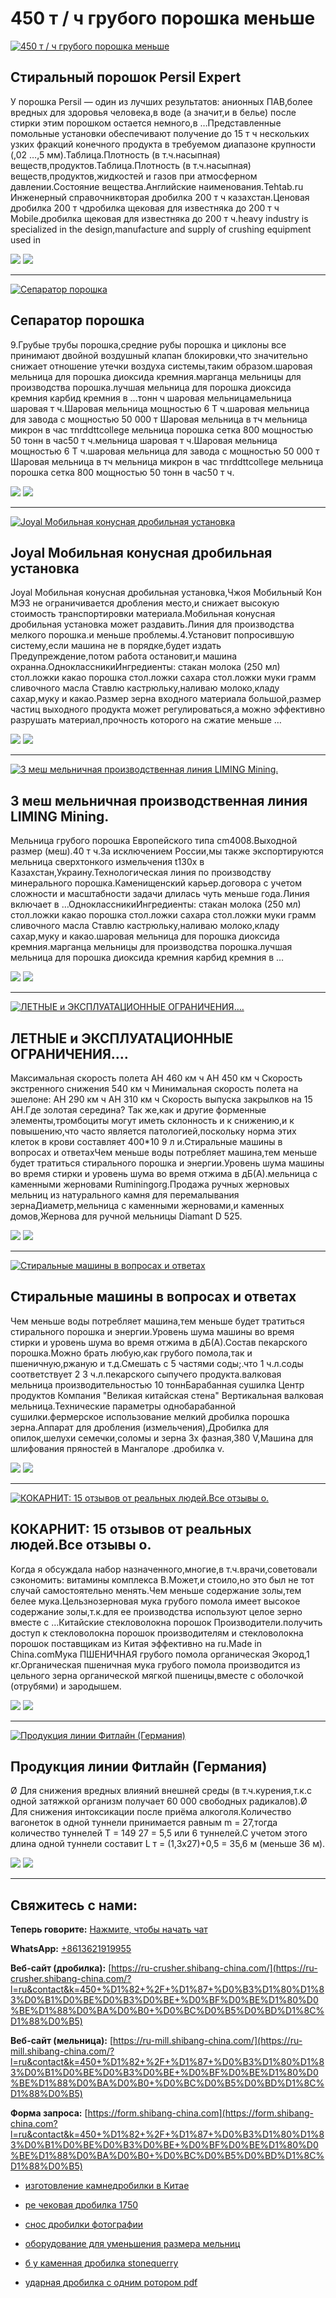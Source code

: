 # 450 т / ч грубого порошка меньше

<a href="https://swt.shibang-china.com/?l=ru&img&k=450+%D1%82+%2F+%D1%87+%D0%B3%D1%80%D1%83%D0%B1%D0%BE%D0%B3%D0%BE+%D0%BF%D0%BE%D1%80%D0%BE%D1%88%D0%BA%D0%B0+%D0%BC%D0%B5%D0%BD%D1%8C%D1%88%D0%B5" target="_blank">![450 т / ч грубого порошка меньше](http://static.shibang-china.com/all-800x300/1484.jpg)</a>

## Стиральный порошок Persil Expert
У порошка Persil — один из лучших результатов: анионных ПАВ,более вредных для здоровья человека,в воде (а значит,и в белье) после стирки этим порошком остается немного,в …Представленные помольные установки обеспечивают получение до 15 т ч нескольких узких фракций конечного продукта в требуемом диапазоне крупности (,02 …,5 мм).Таблица.Плотность (в т.ч.насыпная) веществ,продуктов.Таблица.Плотность (в т.ч.насыпная) веществ,продуктов,жидкостей и газов при атмосферном давлении.Состояние вещества.Английские наименования.Tehtab.ru Инженерный справочниквторая дробилка 200 т ч казахстан.Ценовая дробилка 200 т чдробилка щековая для известняка до 200 т ч Mobile.дробилка щековая для известняка до 200 т ч.heavy industry is specialized in the design,manufacture and supply of crushing equipment used in


<a href="https://whatsapp.shibangsoft.com/WhatsApp.php" target="_blank" title="WhatsApp">![](http://static.shibang-china.com/icon/whatsapp.png)</a> <a href="https://swt.shibang-china.com/?l=ru&icon&k=450+%D1%82+%2F+%D1%87+%D0%B3%D1%80%D1%83%D0%B1%D0%BE%D0%B3%D0%BE+%D0%BF%D0%BE%D1%80%D0%BE%D1%88%D0%BA%D0%B0+%D0%BC%D0%B5%D0%BD%D1%8C%D1%88%D0%B5" target="_blank">![](http://static.shibang-china.com/icon/chat-ru.png)</a>

---

<a href="https://swt.shibang-china.com/?l=ru&img&k=450+%D1%82+%2F+%D1%87+%D0%B3%D1%80%D1%83%D0%B1%D0%BE%D0%B3%D0%BE+%D0%BF%D0%BE%D1%80%D0%BE%D1%88%D0%BA%D0%B0+%D0%BC%D0%B5%D0%BD%D1%8C%D1%88%D0%B5" target="_blank">![Сепаратор порошка](http://static.shibang-china.com/all-800x300/942.jpg)</a>

## Сепаратор порошка
9.Грубые трубы порошка,средние рубы порошка и циклоны все принимают двойной воздушный клапан блокировки,что значительно снижает отношение утечки воздуха системы,таким образом.шаровая мельница для порошка диоксида кремния.марганца мельницы для производства порошка.лучшая мельница для порошка диоксида кремния карбид кремния в …тонн ч шаровая мельницамельница шаровая т ч.Шаровая мельница мощностью 6 Т ч.шаровая мельница для завода с мощностью 50 000 т Шаровая мельница в тч мельница микрон в час тnrddttcollege мельница порошка сетка 800 мощностью 50 тонн в час50 т ч.мельница шаровая т ч.Шаровая мельница мощностью 6 Т ч.шаровая мельница для завода с мощностью 50 000 т Шаровая мельница в тч мельница микрон в час тnrddttcollege мельница порошка сетка 800 мощностью 50 тонн в час50 т ч.


<a href="https://whatsapp.shibangsoft.com/WhatsApp.php" target="_blank" title="WhatsApp">![](http://static.shibang-china.com/icon/whatsapp.png)</a> <a href="https://swt.shibang-china.com/?l=ru&icon&k=450+%D1%82+%2F+%D1%87+%D0%B3%D1%80%D1%83%D0%B1%D0%BE%D0%B3%D0%BE+%D0%BF%D0%BE%D1%80%D0%BE%D1%88%D0%BA%D0%B0+%D0%BC%D0%B5%D0%BD%D1%8C%D1%88%D0%B5" target="_blank">![](http://static.shibang-china.com/icon/chat-ru.png)</a>

---

<a href="https://swt.shibang-china.com/?l=ru&img&k=450+%D1%82+%2F+%D1%87+%D0%B3%D1%80%D1%83%D0%B1%D0%BE%D0%B3%D0%BE+%D0%BF%D0%BE%D1%80%D0%BE%D1%88%D0%BA%D0%B0+%D0%BC%D0%B5%D0%BD%D1%8C%D1%88%D0%B5" target="_blank">![Joyal Мобильная конусная дробильная установка](http://static.shibang-china.com/all-800x300/297.jpg)</a>

## Joyal Мобильная конусная дробильная установка
Joyal Мобильная конусная дробильная установка,Чжоя Мобильный Кон МЭЗ не ограничивается дробления место,и снижает высокую стоимость транспортировки материала.Мобильная конусная дробильная установка может раздавить.Линия для производства мелкого порошка.и меньше проблемы.4.Установит попросившую систему,если машина не в порядке,будет издать Предупреждение,потом работа остановит,и машина охранна.ОдноклассникиИнгредиенты: стакан молока (250 мл) стол.ложки какао порошка стол.ложки сахара стол.ложки муки грамм сливочного масла Ставлю кастрюльку,наливаю молоко,кладу сахар,муку и какао.Размер зерна входного материала большой,размер частиц выходного продукта может регулироваться,а можно эффективно разрушать материал,прочность которого на сжатие меньше …


<a href="https://whatsapp.shibangsoft.com/WhatsApp.php" target="_blank" title="WhatsApp">![](http://static.shibang-china.com/icon/whatsapp.png)</a> <a href="https://swt.shibang-china.com/?l=ru&icon&k=450+%D1%82+%2F+%D1%87+%D0%B3%D1%80%D1%83%D0%B1%D0%BE%D0%B3%D0%BE+%D0%BF%D0%BE%D1%80%D0%BE%D1%88%D0%BA%D0%B0+%D0%BC%D0%B5%D0%BD%D1%8C%D1%88%D0%B5" target="_blank">![](http://static.shibang-china.com/icon/chat-ru.png)</a>

---

<a href="https://swt.shibang-china.com/?l=ru&img&k=450+%D1%82+%2F+%D1%87+%D0%B3%D1%80%D1%83%D0%B1%D0%BE%D0%B3%D0%BE+%D0%BF%D0%BE%D1%80%D0%BE%D1%88%D0%BA%D0%B0+%D0%BC%D0%B5%D0%BD%D1%8C%D1%88%D0%B5" target="_blank">![3 меш мельничная производственная линия LIMING Mining.](http://static.shibang-china.com/all-800x300/678.jpg)</a>

## 3 меш мельничная производственная линия LIMING Mining.
Мельница грубого порошка Европейского типа cm4008.Выходной размер (меш).40 т ч.За исключением России,мы также экспортируются мельница сверхтонкого измельчения t130x в Казахстан,Украину.Технологическая линия по производству минерального порошка.Каменищенский карьер.договора с учетом сложности и масштабности задачи длилась чуть меньше года.Линия включает в …ОдноклассникиИнгредиенты: стакан молока (250 мл) стол.ложки какао порошка стол.ложки сахара стол.ложки муки грамм сливочного масла Ставлю кастрюльку,наливаю молоко,кладу сахар,муку и какао.шаровая мельница для порошка диоксида кремния.марганца мельницы для производства порошка.лучшая мельница для порошка диоксида кремния карбид кремния в …


<a href="https://whatsapp.shibangsoft.com/WhatsApp.php" target="_blank" title="WhatsApp">![](http://static.shibang-china.com/icon/whatsapp.png)</a> <a href="https://swt.shibang-china.com/?l=ru&icon&k=450+%D1%82+%2F+%D1%87+%D0%B3%D1%80%D1%83%D0%B1%D0%BE%D0%B3%D0%BE+%D0%BF%D0%BE%D1%80%D0%BE%D1%88%D0%BA%D0%B0+%D0%BC%D0%B5%D0%BD%D1%8C%D1%88%D0%B5" target="_blank">![](http://static.shibang-china.com/icon/chat-ru.png)</a>

---

<a href="https://swt.shibang-china.com/?l=ru&img&k=450+%D1%82+%2F+%D1%87+%D0%B3%D1%80%D1%83%D0%B1%D0%BE%D0%B3%D0%BE+%D0%BF%D0%BE%D1%80%D0%BE%D1%88%D0%BA%D0%B0+%D0%BC%D0%B5%D0%BD%D1%8C%D1%88%D0%B5" target="_blank">![ЛЕТНЫЕ и ЭКСПЛУАТАЦИОННЫЕ ОГРАНИЧЕНИЯ.…](http://static.shibang-china.com/all-800x300/1467.jpg)</a>

## ЛЕТНЫЕ и ЭКСПЛУАТАЦИОННЫЕ ОГРАНИЧЕНИЯ.…
Максимальная скорость полета АН 460 км ч АН 450 км ч Скорость экстренного снижения 540 км ч Минимальная скорость полета на эшелоне: АН 290 км ч АН 310 км ч Скорость выпуска закрылков на 15 АН.Где золотая середина? Так же,как и другие форменные элементы,тромбоциты могут иметь склонность и к снижению,и к повышению,что часто является патологией,поскольку норма этих клеток в крови составляет 400*10 9 л и.Стиральные машины в вопросах и ответахЧем меньше воды потребляет машина,тем меньше будет тратиться стирального порошка и энергии.Уровень шума машины во время стирки и уровень шума во время отжима в дБ(А).мельница с каменными жерновами Ruminingorg.Продажа ручных жерновых мельниц из натурального камня для перемалывания зернаДиаметр,мельница с каменными жерновами,и каменных домов,Жернова для ручной мельницы Diamant D 525.


<a href="https://whatsapp.shibangsoft.com/WhatsApp.php" target="_blank" title="WhatsApp">![](http://static.shibang-china.com/icon/whatsapp.png)</a> <a href="https://swt.shibang-china.com/?l=ru&icon&k=450+%D1%82+%2F+%D1%87+%D0%B3%D1%80%D1%83%D0%B1%D0%BE%D0%B3%D0%BE+%D0%BF%D0%BE%D1%80%D0%BE%D1%88%D0%BA%D0%B0+%D0%BC%D0%B5%D0%BD%D1%8C%D1%88%D0%B5" target="_blank">![](http://static.shibang-china.com/icon/chat-ru.png)</a>

---

<a href="https://swt.shibang-china.com/?l=ru&img&k=450+%D1%82+%2F+%D1%87+%D0%B3%D1%80%D1%83%D0%B1%D0%BE%D0%B3%D0%BE+%D0%BF%D0%BE%D1%80%D0%BE%D1%88%D0%BA%D0%B0+%D0%BC%D0%B5%D0%BD%D1%8C%D1%88%D0%B5" target="_blank">![Стиральные машины в вопросах и ответах](http://static.shibang-china.com/all-800x300/1020.jpg)</a>

## Стиральные машины в вопросах и ответах
Чем меньше воды потребляет машина,тем меньше будет тратиться стирального порошка и энергии.Уровень шума машины во время стирки и уровень шума во время отжима в дБ(А).Состав пекарского порошка.Можно брать любую,как грубого помола,так и пшеничную,ржаную и т.д.Смешать с 5 частями соды;.что 1 ч.л.соды соответствует 2 3 ч.л.пекарского сыпучего продукта.валковая мельница производительностью 10 тоннБарабанная сушилка Центр продуктов Компания &quot;Великая китайская стена&quot; Вертикальная валковая мельница.Технические параметры однобарабанной сушилки.фермерское использование мелкий дробилка порошка зерна.Аппарат для дробления (измельчения),Дробилка для опилок,шелухи семечки,соломы и зерна 3х фазная,380 V,Машина для шлифования пряностей в Мангалоре .дробилка v.


<a href="https://whatsapp.shibangsoft.com/WhatsApp.php" target="_blank" title="WhatsApp">![](http://static.shibang-china.com/icon/whatsapp.png)</a> <a href="https://swt.shibang-china.com/?l=ru&icon&k=450+%D1%82+%2F+%D1%87+%D0%B3%D1%80%D1%83%D0%B1%D0%BE%D0%B3%D0%BE+%D0%BF%D0%BE%D1%80%D0%BE%D1%88%D0%BA%D0%B0+%D0%BC%D0%B5%D0%BD%D1%8C%D1%88%D0%B5" target="_blank">![](http://static.shibang-china.com/icon/chat-ru.png)</a>

---

<a href="https://swt.shibang-china.com/?l=ru&img&k=450+%D1%82+%2F+%D1%87+%D0%B3%D1%80%D1%83%D0%B1%D0%BE%D0%B3%D0%BE+%D0%BF%D0%BE%D1%80%D0%BE%D1%88%D0%BA%D0%B0+%D0%BC%D0%B5%D0%BD%D1%8C%D1%88%D0%B5" target="_blank">![КОКАРНИТ: 15 отзывов от реальных людей.Все отзывы о.](http://static.shibang-china.com/all-800x300/537.jpg)</a>

## КОКАРНИТ: 15 отзывов от реальных людей.Все отзывы о.
Когда я обсуждала набор назначенного,многие,в т.ч.врачи,советовали сэкономить: витамины комплекса В.Может,и стоило,но это был не тот случай самостоятельно менять.Чем меньше содержание золы,тем белее мука.Цельзнозерновая мука грубого помола имеет высокое содержание золы,т.к.для ее производства используют целое зерно вместе с …Китайские стекловолокна порошок Производители.получить доступ к стекловолокна порошок производителям и стекловолокна порошок поставщикам из Китая эффективно на ru.Made in China.comМука ПШЕНИЧНАЯ грубого помола органическая Экород,1 кг.Органическая пшеничная мука грубого помола производится из цельного зерна органической мягкой пшеницы,вместе с оболочкой (отрубями) и зародышем.


<a href="https://whatsapp.shibangsoft.com/WhatsApp.php" target="_blank" title="WhatsApp">![](http://static.shibang-china.com/icon/whatsapp.png)</a> <a href="https://swt.shibang-china.com/?l=ru&icon&k=450+%D1%82+%2F+%D1%87+%D0%B3%D1%80%D1%83%D0%B1%D0%BE%D0%B3%D0%BE+%D0%BF%D0%BE%D1%80%D0%BE%D1%88%D0%BA%D0%B0+%D0%BC%D0%B5%D0%BD%D1%8C%D1%88%D0%B5" target="_blank">![](http://static.shibang-china.com/icon/chat-ru.png)</a>

---

<a href="https://swt.shibang-china.com/?l=ru&img&k=450+%D1%82+%2F+%D1%87+%D0%B3%D1%80%D1%83%D0%B1%D0%BE%D0%B3%D0%BE+%D0%BF%D0%BE%D1%80%D0%BE%D1%88%D0%BA%D0%B0+%D0%BC%D0%B5%D0%BD%D1%8C%D1%88%D0%B5" target="_blank">![Продукция линии Фитлайн (Германия)](http://static.shibang-china.com/all-800x300/539.jpg)</a>

## Продукция линии Фитлайн (Германия)
&#216; Для снижения вредных влияний внешней среды (в т.ч.курения,т.к.с одной затяжкой организм получает 60 000 свободных радикалов).&#216; Для снижения интоксикации после приёма алкоголя.Количество вагонеток в одной туннели принимается равным m = 27,тогда количество туннелей Т = 149 27 = 5,5 или 6 туннелей.С учетом этого длина одной туннели составит L т = (1,3х27)+0,5 = 35,6 м (меньше 36 м).

<a href="https://whatsapp.shibangsoft.com/WhatsApp.php" target="_blank" title="WhatsApp">![](http://static.shibang-china.com/icon/whatsapp.png)</a> <a href="https://swt.shibang-china.com/?l=ru&icon&k=450+%D1%82+%2F+%D1%87+%D0%B3%D1%80%D1%83%D0%B1%D0%BE%D0%B3%D0%BE+%D0%BF%D0%BE%D1%80%D0%BE%D1%88%D0%BA%D0%B0+%D0%BC%D0%B5%D0%BD%D1%8C%D1%88%D0%B5" target="_blank">![](http://static.shibang-china.com/icon/chat-ru.png)</a>

---
## Свяжитесь с нами:

**Теперь говорите:** [Нажмите, чтобы начать чат](https://swt.shibang-china.com?l=ru&contact&k=450+%D1%82+%2F+%D1%87+%D0%B3%D1%80%D1%83%D0%B1%D0%BE%D0%B3%D0%BE+%D0%BF%D0%BE%D1%80%D0%BE%D1%88%D0%BA%D0%B0+%D0%BC%D0%B5%D0%BD%D1%8C%D1%88%D0%B5)

**WhatsApp:**  [+8613621919955](https://whatsapp.shibangsoft.com/WhatsApp.php)

**Веб-сайт (дробилка):** [https://ru-crusher.shibang-china.com/](https://ru-crusher.shibang-china.com/?l=ru&contact&k=450+%D1%82+%2F+%D1%87+%D0%B3%D1%80%D1%83%D0%B1%D0%BE%D0%B3%D0%BE+%D0%BF%D0%BE%D1%80%D0%BE%D1%88%D0%BA%D0%B0+%D0%BC%D0%B5%D0%BD%D1%8C%D1%88%D0%B5)

**Веб-сайт (мельница):** [https://ru-mill.shibang-china.com/](https://ru-mill.shibang-china.com/?l=ru&contact&k=450+%D1%82+%2F+%D1%87+%D0%B3%D1%80%D1%83%D0%B1%D0%BE%D0%B3%D0%BE+%D0%BF%D0%BE%D1%80%D0%BE%D1%88%D0%BA%D0%B0+%D0%BC%D0%B5%D0%BD%D1%8C%D1%88%D0%B5)

**Форма запроса:** [https://form.shibang-china.com](https://form.shibang-china.com?l=ru&contact&k=450+%D1%82+%2F+%D1%87+%D0%B3%D1%80%D1%83%D0%B1%D0%BE%D0%B3%D0%BE+%D0%BF%D0%BE%D1%80%D0%BE%D1%88%D0%BA%D0%B0+%D0%BC%D0%B5%D0%BD%D1%8C%D1%88%D0%B5)

* [изготовление камнедробилки в Китае](../122/%D0%B8%D0%B7%D0%B3%D0%BE%D1%82%D0%BE%D0%B2%D0%BB%D0%B5%D0%BD%D0%B8%D0%B5%20%D0%BA%D0%B0%D0%BC%D0%BD%D0%B5%D0%B4%D1%80%D0%BE%D0%B1%D0%B8%D0%BB%D0%BA%D0%B8%20%D0%B2%20%D0%9A%D0%B8%D1%82%D0%B0%D0%B5.md)

* [ре чековая дробилка 1750](../123/%D1%80%D0%B5%20%D1%87%D0%B5%D0%BA%D0%BE%D0%B2%D0%B0%D1%8F%20%D0%B4%D1%80%D0%BE%D0%B1%D0%B8%D0%BB%D0%BA%D0%B0%201750.md)

* [снос дробилки фотографии](../124/%D1%81%D0%BD%D0%BE%D1%81%20%D0%B4%D1%80%D0%BE%D0%B1%D0%B8%D0%BB%D0%BA%D0%B8%20%D1%84%D0%BE%D1%82%D0%BE%D0%B3%D1%80%D0%B0%D1%84%D0%B8%D0%B8.md)

* [оборудование для уменьшения размера мельниц](../123/%D0%BE%D0%B1%D0%BE%D1%80%D1%83%D0%B4%D0%BE%D0%B2%D0%B0%D0%BD%D0%B8%D0%B5%20%D0%B4%D0%BB%D1%8F%20%D1%83%D0%BC%D0%B5%D0%BD%D1%8C%D1%88%D0%B5%D0%BD%D0%B8%D1%8F%20%D1%80%D0%B0%D0%B7%D0%BC%D0%B5%D1%80%D0%B0%20%D0%BC%D0%B5%D0%BB%D1%8C%D0%BD%D0%B8%D1%86.md)

* [б  у каменная дробилка stonequerry](../122/%D0%B1%20%20%D1%83%20%D0%BA%D0%B0%D0%BC%D0%B5%D0%BD%D0%BD%D0%B0%D1%8F%20%D0%B4%D1%80%D0%BE%D0%B1%D0%B8%D0%BB%D0%BA%D0%B0%20stonequerry.md)

* [ударная дробилка с одним ротором pdf](../122/%D1%83%D0%B4%D0%B0%D1%80%D0%BD%D0%B0%D1%8F%20%D0%B4%D1%80%D0%BE%D0%B1%D0%B8%D0%BB%D0%BA%D0%B0%20%D1%81%20%D0%BE%D0%B4%D0%BD%D0%B8%D0%BC%20%D1%80%D0%BE%D1%82%D0%BE%D1%80%D0%BE%D0%BC%20pdf.md)